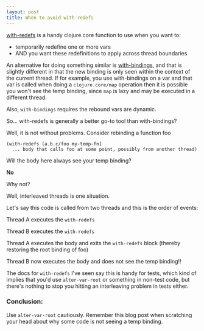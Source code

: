 ```yaml
---
layout: post
title: When to avoid with-redefs
---
```


[with-redefs](https://clojuredocs.org/clojure.core/with-redefs) is a handy clojure.core function to use when you want to:

* temporarily redefine one or more vars
* AND you want these redefinitions to apply across thread boundaries

An alternative for doing something similar is [with-bindings](https://clojuredocs.org/clojure.core/with-bindings), and that is slightly different in that
the new binding is only seen within the context of the current thread. If for example, you use with-bindings on a var and that var is called when doing a `clojure.core/map` operation then it is possible you won't see the temp binding, since `map` is lazy and may be executed in a different thread.

Also, `with-bindings` requires the rebound vars are dynamic. 

So... with-redefs is generally a better go-to tool than with-bindings?

Well, it is not without problems. Consider rebinding a function foo

```
(with-redefs [a.b.c/foo my-temp-fn]
  ... body that calls foo at some point, possibly from another thread)
```

Will the body here always see your temp binding?

**No**

Why not?

Well, interleaved threads is one situation. 

Let's say this code is called from two threads and this is the order of events:


Thread A executes the `with-redefs`

Thread B executes the `with-redefs`

Thread A executes the body and exits the `with-redefs` block (thereby restoring the root binding of foo)

Thread B now executes the body and does not see the temp binding!!


The docs for `with-redefs` I've seen say this is handy for tests, which kind of implies that you'd use `alter-var-root` or something in non-test code,  but there's nothing to stop you hitting an interleaving problem in tests either.

### Conclusion:

Use `alter-var-root` cautiously. Remember this blog post when scratching your head about why some code is not seeing a temp binding.

